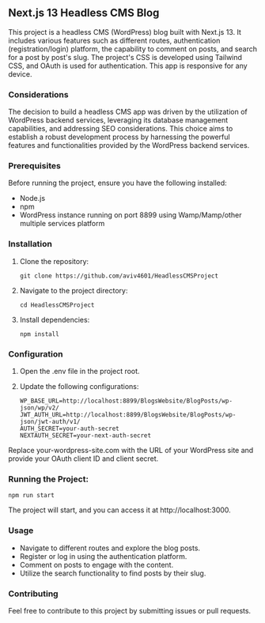 ## Next.js 13 Headless CMS Blog

This project is a headless CMS (WordPress) blog built with Next.js 13. It includes various features such as different routes, authentication (registration/login) platform, the capability to comment on posts, and search for a post by post's slug. The project's CSS is developed using Tailwind CSS, and OAuth is used for authentication. This app is responsive for any device.

### Considerations

The decision to build a headless CMS app was driven by the utilization of WordPress backend services, leveraging its database management capabilities, and addressing SEO considerations. This choice aims to establish a robust development process by harnessing the powerful features and functionalities provided by the WordPress backend services.

### Prerequisites

Before running the project, ensure you have the following installed:

- Node.js
- npm
- WordPress instance running on port 8899 using Wamp/Mamp/other multiple services platform

### Installation

1. Clone the repository:

   `git clone https://github.com/aviv4601/HeadlessCMSProject`

2. Navigate to the project directory:

   `cd HeadlessCMSProject`

3. Install dependencies:

   `npm install`

### Configuration

1. Open the .env file in the project root.

2. Update the following configurations:

   `WP_BASE_URL=http://localhost:8899/BlogsWebsite/BlogPosts/wp-json/wp/v2/`
   `JWT_AUTH_URL=http://localhost:8899/BlogsWebsite/BlogPosts/wp-json/jwt-auth/v1/`\
   `AUTH_SECRET=your-auth-secret`\
   `NEXTAUTH_SECRET=your-next-auth-secret`

Replace your-wordpress-site.com with the URL of your WordPress site and provide your OAuth client ID and client secret.

### Running the Project:

`npm run start`

The project will start, and you can access it at http://localhost:3000.

### Usage

- Navigate to different routes and explore the blog posts.
- Register or log in using the authentication platform.
- Comment on posts to engage with the content.
- Utilize the search functionality to find posts by their slug.

### Contributing

Feel free to contribute to this project by submitting issues or pull requests.
